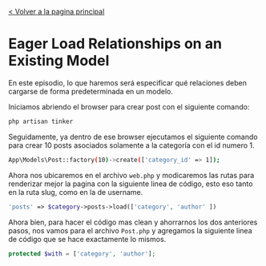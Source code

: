 [< Volver a la pagina principal](/docs/readme.md)

# Eager Load Relationships on an Existing Model

En este episodio, lo que haremos será especificar qué relaciones deben cargarse de forma predeterminada en un modelo.

Iniciamos abriendo el browser para crear post con el siguiente comando:

```bash
php artisan tinker
```

Seguidamente, ya dentro de ese browser ejecutamos el siguiente comando para crear 10 posts asociados solamente a la categoría con el id numero 1. 

```bash
App\Models\Post::factory(10)->create(['category_id' => 1]);
```

Ahora nos ubicaremos en el archivo `web.php` y modicaremos las rutas para renderizar mejor la pagina con la siguiente linea de código, esto eso tanto en la ruta slug, como en la de username.

```php
'posts' => $category->posts->load(['category', 'author' ])
```

Ahora bien, para hacer el código mas clean y ahorrarnos los dos anteriores pasos, nos vamos para el archivo `Post.php` y agregamos la siguiente linea de código que se hace exactamente lo mismos.

```php
protected $with = ['category', 'author'];
```



